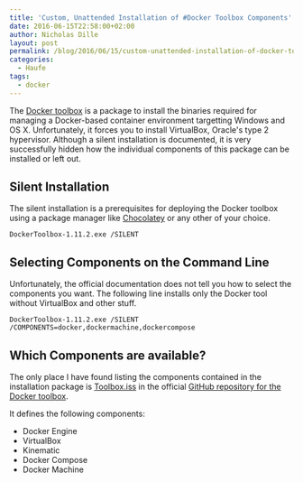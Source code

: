 ```yaml
---
title: 'Custom, Unattended Installation of #Docker Toolbox Components'
date: 2016-06-15T22:58:00+02:00
author: Nicholas Dille
layout: post
permalink: /blog/2016/06/15/custom-unattended-installation-of-docker-toolbox-components/
categories:
  - Haufe
tags:
  - docker
---
```

The [Docker toolbox](https://www.docker.com/products/docker-toolbox) is a package to install the binaries required for managing a Docker-based container environment targetting Windows and OS X. Unfortunately, it forces you to install VirtualBox, Oracle's type 2 hypervisor. Although a silent installation is documented, it is very successfully hidden how the individual components of this package can be installed or left out.<!--more-->

## Silent Installation

The silent installation is a prerequisites for deploying the Docker toolbox using a package manager like [Chocolatey](https://chocolatey.org/) or any other of your choice.

```
DockerToolbox-1.11.2.exe /SILENT
```

## Selecting Components on the Command Line

Unfortunately, the official documentation does not tell you how to select the components you want. The following line installs only the Docker tool without VirtualBox and other stuff.

```
DockerToolbox-1.11.2.exe /SILENT /COMPONENTS=docker,dockermachine,dockercompose
```

## Which Components are available?

The only place I have found listing the components contained in the installation package is [Toolbox.iss](https://github.com/docker/toolbox/blob/master/windows/Toolbox.iss) in the official [GitHub repository for the Docker toolbox](https://github.com/docker/toolbox/).

It defines the following components:

* Docker Engine
* VirtualBox
* Kinematic
* Docker Compose
* Docker Machine
